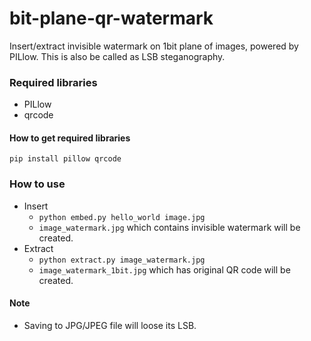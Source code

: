 # bit-plane-qr-watermark
Insert/extract invisible watermark on 1bit plane of images, powered by PILlow.
This is also be called as LSB steganography.

### Required libraries
  - PILlow
  - qrcode

#### How to get required libraries
`pip install pillow qrcode`

### How to use
  - Insert
    - `python embed.py hello_world image.jpg`
    - `image_watermark.jpg` which contains invisible watermark will be created.
  - Extract
    - `python extract.py image_watermark.jpg`
    - `image_watermark_1bit.jpg` which has original QR code will be created.

#### Note
  - Saving to JPG/JPEG file will loose its LSB.
